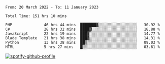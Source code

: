 <!--START_SECTION:waka-->

```text
From: 20 March 2022 - To: 11 January 2023

Total Time: 151 hrs 10 mins

PHP              46 hrs 44 mins  ███████▓░░░░░░░░░░░░░░░░░   30.92 %
C#               28 hrs 32 mins  ████▓░░░░░░░░░░░░░░░░░░░░   18.88 %
JavaScript       22 hrs 19 mins  ███▓░░░░░░░░░░░░░░░░░░░░░   14.77 %
Blade Template   21 hrs 38 mins  ███▓░░░░░░░░░░░░░░░░░░░░░   14.31 %
Python           13 hrs 38 mins  ██▒░░░░░░░░░░░░░░░░░░░░░░   09.03 %
HTML             5 hrs 27 mins   █░░░░░░░░░░░░░░░░░░░░░░░░   03.61 %
```

<!--END_SECTION:waka-->
[![spotify-github-profile](https://spotify-github-profile.vercel.app/api/view?uid=c00zprrvy9xiloa9qnco3hmng&cover_image=true&theme=novatorem&show_offline=false&background_color=121212&bar_color=53b14f&bar_color_cover=false)](https://spotify-github-profile.vercel.app/api/view?uid=c00zprrvy9xiloa9qnco3hmng&redirect=true)
